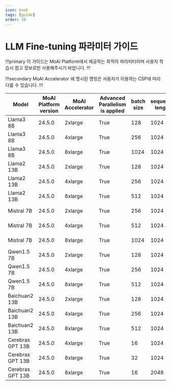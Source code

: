 ```yaml
---
icon: book
tags: [guide]
order: 10
---
```


# LLM Fine-tuning 파라미터 가이드

!!!primary 
이 가이드는 MoAI Platform에서 제공하는 최적의 파라미터이며 사용자 학습시 참고 정보로만 사용해주시기 바랍니다.
!!!

!!!secondary 
MoAI Accelerator 에 명시된 명칭은 사용자가 이용하는 CSP에 따라 다를 수 있습니다.
!!!

| Model | MoAI Platform version | MoAI Accelerator | Advanced Parallelism is applied | batch size | sequence length | vram Usage | Training Time |
| --- | --- | --- | --- | --- | --- | --- | --- |
| Llama3 8B | 24.5.0 | 2xlarge | True | 128 | 1024 | 867,021 MiB | 220m |
| Llama3 8B | 24.5.0 | 4xlarge | True | 256 | 1024 | 1,366,564 MiB | 140m |
| Llama3 8B | 24.5.0 | 8xlarge | True | 1024 | 1024 | 2,089,476 MiB | 78m |
| Llama2 13B | 24.5.0 | 2xlarge | True | 128 | 1024 | 699,751 MiB | 560m |
| Llama2 13B | 24.5.0 | 4xlarge | True | 256 | 1024 | 1,121,814 MiB | 249m |
| Llama2 13B | 24.5.0 | 8xlarge | True | 512 | 1024 | 1,853,432 MiB | 144m |
| Mistral 7B | 24.5.0 | 2xlarge | True | 256 | 1024 | 762,652 MiB | 19m |
| Mistral 7B | 24.5.0 | 4xlarge | True | 512 | 1024 | 1,147,841 MiB | 15m |
| Mistral 7B | 24.5.0 | 8xlarge | True | 1024 | 1024 | 1,112,135 MiB | 16m |
| Qwen1.5 7B | 24.5.0 | 2xlarge | True | 128 | 1024 | 758,555 MiB | 30m |
| Qwen1.5 7B | 24.5.0 | 4xlarge | True | 256 | 1024 | 1,403,640 MiB | 15m |
| Qwen1.5 7B | 24.5.0 | 8xlarge | True | 512 | 1024 | 1,899,079 MiB | 14m |
| Baichuan2 13B | 24.5.0 | 2xlarge | True | 128 | 1024 | 866,656 MiB | 30m |
| Baichuan2 13B | 24.5.0 | 4xlarge | True | 256 | 1024 | 1,541,212 MiB | 28m |
| Baichuan2 13B | 24.5.0 | 8xlarge | True | 512 | 1024 | 2,845,656 MiB | 17m |
| Cerebras GPT 13B | 24.5.0 | 4xlarge | True | 16 | 1024 | 1,764,955 MiB | 81m |
| Cerebras GPT 13B | 24.5.0 | 8xlarge | True | 32 | 1024 | 3,460,240 MiB | 62m |
| Cerebras GPT 13B | 24.5.0 | 8xlarge | True | 16 | 2048 | 1,951,344 MiB | 100m |
